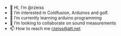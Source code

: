 - 👋 Hi, I’m @rzeiss
- 👀 I’m interested in Coldfusion, Arduinos and golf.
- 🌱 I’m currently learning arduino programming
- 💞️ I’m looking to collaborate on sound measurements
- 📫 How to reach me rzeiss@att.net

<!---
rzeiss/rzeiss is a ✨ special ✨ repository because its `README.md` (this file) appears on your GitHub profile.
You can click the Preview link to take a look at your changes.
--->
